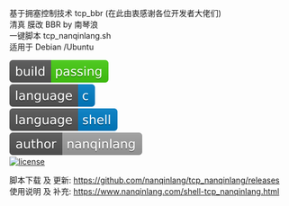 基于拥塞控制技术 tcp_bbr (在此由衷感谢各位开发者大佬们)  
清真 膜改 BBR by 南琴浪  
一键脚本
tcp_nanqinlang.sh  
适用于 Debian /Ubuntu

[![build](https://github.com/SuzukazeAoran/SVG/blob/master/build%20passing.svg)](https://github.com/nanqinlang-tcp/tcp_nanqinlang)  
[![language](https://github.com/SuzukazeAoran/SVG/blob/master/language-c-blue.svg)](https://github.com/nanqinlang-tcp/tcp_nanqinlang)  
[![language](https://github.com/SuzukazeAoran/SVG/blob/master/language-shell-blue.svg)](https://github.com/nanqinlang-tcp/tcp_nanqinlang)  
[![author](https://github.com/SuzukazeAoran/SVG/blob/master/author-nanqinlang-lightgrey.svg)](https://github.com/nanqinlang-tcp/tcp_nanqinlang)  
[![license](https://github.com/SuzukazeAoran/SVG/blob/master/license-GNU3.0-orange.svg)](https://github.com/nanqinlang-tcp/tcp_nanqinlang)

脚本下载 及 更新: https://github.com/nanqinlang/tcp_nanqinlang/releases  
使用说明 及 补充: https://www.nanqinlang.com/shell-tcp_nanqinlang.html
